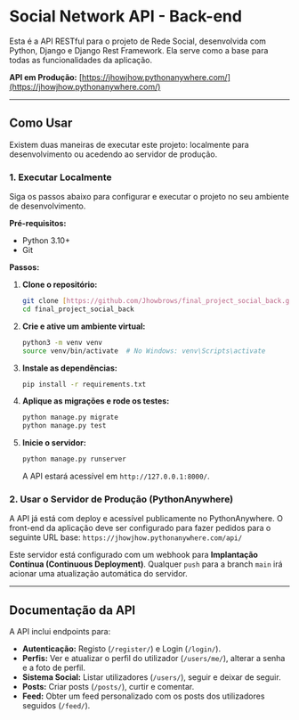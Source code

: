 # Social Network API - Back-end

Esta é a API RESTful para o projeto de Rede Social, desenvolvida com Python, Django e Django Rest Framework. Ela serve como a base para todas as funcionalidades da aplicação.

**API em Produção:** [https://jhowjhow.pythonanywhere.com/](https://jhowjhow.pythonanywhere.com/)

---

## Como Usar

Existem duas maneiras de executar este projeto: localmente para desenvolvimento ou acedendo ao servidor de produção.

### 1. Executar Localmente

Siga os passos abaixo para configurar e executar o projeto no seu ambiente de desenvolvimento.

**Pré-requisitos:**
* Python 3.10+
* Git

**Passos:**
1.  **Clone o repositório:**
    ```bash
    git clone [https://github.com/Jhowbrows/final_project_social_back.git]
    cd final_project_social_back
    ```

2.  **Crie e ative um ambiente virtual:**
    ```bash
    python3 -m venv venv
    source venv/bin/activate  # No Windows: venv\Scripts\activate
    ```

3.  **Instale as dependências:**
    ```bash
    pip install -r requirements.txt
    ```

4.  **Aplique as migrações e rode os testes:**
    ```bash
    python manage.py migrate
    python manage.py test
    ```

5.  **Inicie o servidor:**
    ```bash
    python manage.py runserver
    ```
    A API estará acessível em `http://127.0.0.1:8000/`.

### 2. Usar o Servidor de Produção (PythonAnywhere)

A API já está com deploy e acessível publicamente no PythonAnywhere. O front-end da aplicação deve ser configurado para fazer pedidos para o seguinte URL base:
`https://jhowjhow.pythonanywhere.com/api/`

Este servidor está configurado com um webhook para **Implantação Contínua (Continuous Deployment)**. Qualquer `push` para a branch `main` irá acionar uma atualização automática do servidor.

---

## Documentação da API

A API inclui endpoints para:
* **Autenticação:** Registo (`/register/`) e Login (`/login/`).
* **Perfis:** Ver e atualizar o perfil do utilizador (`/users/me/`), alterar a senha e a foto de perfil.
* **Sistema Social:** Listar utilizadores (`/users/`), seguir e deixar de seguir.
* **Posts:** Criar posts (`/posts/`), curtir e comentar.
* **Feed:** Obter um feed personalizado com os posts dos utilizadores seguidos (`/feed/`).